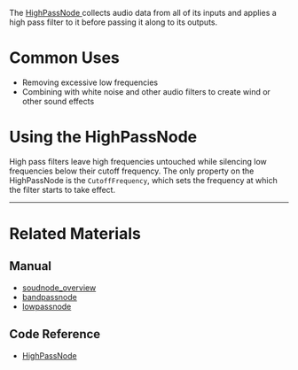 The [ HighPassNode ](https://github.com/zeroengineteam/ZeroDocs/blob/master/code_reference/class_reference/highpassnode.markdown) collects audio data from all of its inputs and applies a high pass filter to it before passing it along to its outputs. 

 # Common Uses

- Removing excessive low frequencies
- Combining with white noise and other audio filters to create wind or other sound effects

 # Using the HighPassNode

High pass filters leave high frequencies untouched while silencing low frequencies below their cutoff frequency. The only property on the HighPassNode is the `CutoffFrequency`, which sets the frequency at which the filter starts to take effect.

___
 # Related Materials
 ## Manual
- [soudnode_overview](https://github.com/zeroengineteam/ZeroDocs/blob/master/zero_editor_documentation/zeromanual/audio/soundnode/soudnode_overview.markdown)
- [bandpassnode](https://github.com/zeroengineteam/ZeroDocs/blob/master/zero_editor_documentation/zeromanual/audio/soundnode/bandpassnode.markdown)
- [lowpassnode](https://github.com/zeroengineteam/ZeroDocs/blob/master/zero_editor_documentation/zeromanual/audio/soundnode/lowpassnode.markdown)

 ## Code Reference
- [ HighPassNode ](https://github.com/zeroengineteam/ZeroDocs/blob/master/code_reference/class_reference/highpassnode.markdown) 

 